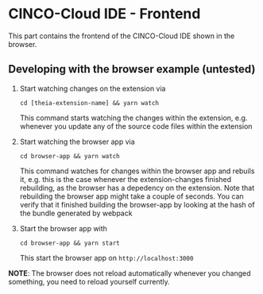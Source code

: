 # CINCO-Cloud IDE - Frontend

This part contains the frontend of the CINCO-Cloud IDE shown in the browser.

## Developing with the browser example (untested)

1. Start watching changes on the extension via 
   ```
   cd [theia-extension-name] && yarn watch
   ```

   This command starts watching the changes within the extension, e.g. whenever you update any 
   of the source code files within the extension

2. Start watching the browser app via 
   ```
   cd browser-app && yarn watch
   ```

   This command watches for changes within the browser app and rebuils it, e.g. this is the 
   case whenever the extension-changes finished rebuilding, as the browser has a depedency
   on the extension. Note that rebuilding the browser app might take a couple of seconds. You can
   verify that it finished building the browser-app by looking at the hash of the bundle generated by 
   webpack

3. Start the browser app with 
   ```
   cd browser-app && yarn start
   ```

   This start the browser app on `http://localhost:3000`

**NOTE**: The browser does not reload automatically whenever you changed something, you need to reload yourself currently.
